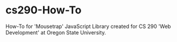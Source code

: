 # cs290-How-To
How-To for 'Mousetrap' JavaScript Library created for CS 290 'Web Development' at Oregon State University.
